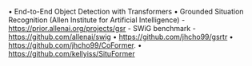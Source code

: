 

•	End-to-End Object Detection with Transformers
•	Grounded Situation Recognition (Allen Institute for Artificial Intelligence)
          - https://prior.allenai.org/projects/gsr
          - SWiG benchmark
          - https://github.com/allenai/swig
•	https://github.com/jhcho99/gsrtr
•	https://github.com/jhcho99/CoFormer.
•	https://github.com/kellyiss/SituFormer





